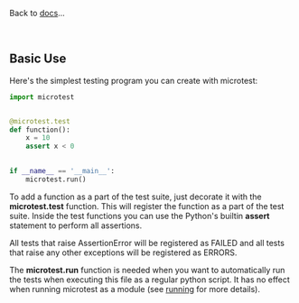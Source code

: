 Back to [docs](index.md)...

<br>

## Basic Use

Here's the simplest testing program you can create with microtest:

```python
import microtest


@microtest.test
def function():
    x = 10
    assert x < 0
    

if __name__ == '__main__':
    microtest.run()
```

To add a function as a part of the test suite, just decorate it with the **microtest.test** function. This will register the function as a part of the test suite. Inside the test functions you can use the Python's builtin **assert** statement to perform all assertions.

All tests that raise AssertionError will be registered as FAILED and all tests that raise any other exceptions will be registered as ERRORS. 

The **microtest.run** function is needed when you want to automatically run the tests when executing this file as a regular python script. It has no effect when running microtest as a module (see [running](#./running.md) for more details).
